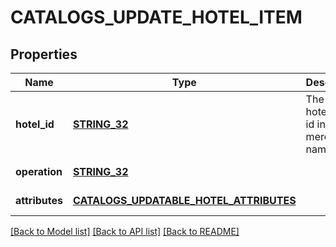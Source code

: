 # CATALOGS_UPDATE_HOTEL_ITEM

## Properties
Name | Type | Description | Notes
------------ | ------------- | ------------- | -------------
**hotel_id** | [**STRING_32**](STRING_32.md) | The catalog hotel item id in the merchant namespace | [default to null]
**operation** | [**STRING_32**](STRING_32.md) |  | [default to null]
**attributes** | [**CATALOGS_UPDATABLE_HOTEL_ATTRIBUTES**](CatalogsUpdatableHotelAttributes.md) |  | [default to null]

[[Back to Model list]](../README.md#documentation-for-models) [[Back to API list]](../README.md#documentation-for-api-endpoints) [[Back to README]](../README.md)



